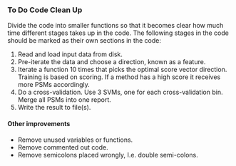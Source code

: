 

###   To Do Code Clean Up


Divide the code into smaller functions so that it becomes clear how much time different stages takes up in the code. The following stages in the code should be marked as their own sections in the code:

1. Read and load input data from disk.
2. Pre-iterate the data and choose a direction, known as a feature.
3. Iterate a function 10 times that picks the optimal score vector direction. Training is based on scoring. If a method has a high score it receives more PSMs accordingly.
4. Do a cross-validation. Use 3 SVMs, one for each cross-validation bin. Merge all PSMs into one report.
5. Write the result to file(s).


#### Other improvements
* Remove unused variables or functions.
* Remove commented out code.
* Remove semicolons placed wrongly, I.e. double semi-colons.
